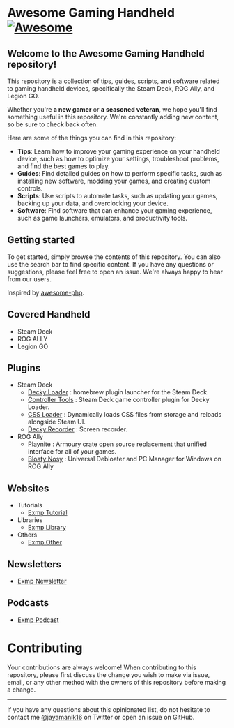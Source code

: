 # Awesome Gaming Handheld [![Awesome](https://cdn.rawgit.com/sindresorhus/awesome/d7305f38d29fed78fa85652e3a63e154dd8e8829/media/badge.svg)](https://github.com/sindresorhus/awesome)

## Welcome to the Awesome Gaming Handheld repository! 

This repository is a collection of tips, guides, scripts, and software related to gaming handheld devices, specifically the Steam Deck, ROG Ally, and Legion GO.

Whether you're **a new gamer** or **a seasoned veteran**, we hope you'll find something useful in this repository. We're constantly adding new content, so be sure to check back often.

Here are some of the things you can find in this repository:

* **Tips**: Learn how to improve your gaming experience on your handheld device, such as how to optimize your settings, troubleshoot problems, and find the best games to play.
* **Guides**: Find detailed guides on how to perform specific tasks, such as installing new software, modding your games, and creating custom controls.
* **Scripts**: Use scripts to automate tasks, such as updating your games, backing up your data, and overclocking your device.
* **Software**: Find software that can enhance your gaming experience, such as game launchers, emulators, and productivity tools.


## Getting started

To get started, simply browse the contents of this repository. You can also use the search bar to find specific content.
If you have any questions or suggestions, please feel free to open an issue. We're always happy to hear from our users.


Inspired by [awesome-php](https://github.com/ziadoz/awesome-php).

## Covered Handheld
* Steam Deck
* ROG ALLY
* Legion GO

## Plugins
* Steam Deck
   * [Decky Loader](https://github.com/SteamDeckHomebrew/decky-loader) : homebrew plugin launcher for the Steam Deck.
   * [Controller Tools](https://github.com/alphamercury/ControllerTools) : Steam Deck game controller plugin for Decky Loader.
   * [CSS Loader](https://github.com/suchmememanyskill/SDH-CssLoader) : Dynamically loads CSS files from storage and reloads alongside Steam UI.
   * [Decky Recorder](https://github.com/marissa999/decky-recorder) : Screen recorder.
* ROG Ally
  * [Playnite](https://playnite.link/) : Armoury crate open source replacement that unified interface for all of your games.
  * [Bloaty Nosy](https://github.com/builtbybel/BloatyNosy) : Universal Debloater and PC Manager for Windows on ROG Ally

## Websites

* Tutorials
    * [Exmp Tutorial](https://google.com/)
* Libraries
    * [Exmp Library](https://google.com/)
* Others
    * [Exmp Other](https://google.com/)

## Newsletters

* [Exmp Newsletter](https://google.com/)

## Podcasts

* [Exmp Podcast](https://google.com/)

# Contributing

Your contributions are always welcome! When contributing to this repository, please first discuss the change you wish to make via issue, email, or any other method with the owners of this repository before making a change.

- - -

If you have any questions about this opinionated list, do not hesitate to contact me [@jayamanik16](https://twitter.com/jayamanik16) on Twitter or open an issue on GitHub.
